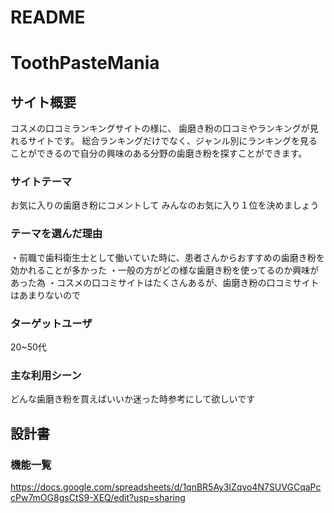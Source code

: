 # README

# ToothPasteMania

## サイト概要
コスメの口コミランキングサイトの様に、
歯磨き粉の口コミやランキングが見れるサイトです。
総合ランキングだけでなく、ジャンル別にランキングを見ることができるので自分の興味のある分野の歯磨き粉を探すことができます。

### サイトテーマ
お気に入りの歯磨き粉にコメントして
みんなのお気に入り１位を決めましょう

### テーマを選んだ理由
・前職で歯科衛生士として働いていた時に、患者さんからおすすめの歯磨き粉を効かれることが多かった
・一般の方がどの様な歯磨き粉を使ってるのか興味があった為
・コスメの口コミサイトはたくさんあるが、歯磨き粉の口コミサイトはあまりないので

### ターゲットユーザ
20~50代

### 主な利用シーン
どんな歯磨き粉を買えばいいか迷った時参考にして欲しいです

## 設計書

### 機能一覧
https://docs.google.com/spreadsheets/d/1qnBR5Ay3lZqvo4N7SUVGCqaPccPw7mOG8gsCtS9-XEQ/edit?usp=sharing


